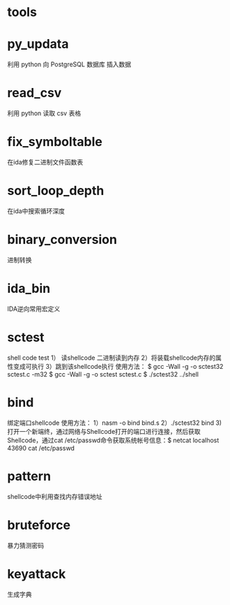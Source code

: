 # tools

# py_updata
利用 python 向 PostgreSQL 数据库 插入数据

# read_csv
利用 python 读取 csv 表格

# fix_symboltable
在ida修复二进制文件函数表

# sort_loop_depth
在ida中搜索循环深度

# binary_conversion
进制转换

# ida_bin
IDA逆向常用宏定义

# sctest
shell code test
1） 读shellcode 二进制读到内存
2）将装载shellcode内存的属性变成可执行
3）跳到该shellcode执行
使用方法：
$ gcc -Wall -g -o sctest32 sctest.c -m32
$ gcc -Wall -g -o sctest sctest.c
$ ./sctest32 ../shell

# bind
绑定端口shellcode
使用方法：
1）nasm -o bind bind.s 2）./sctest32 bind 3)打开一个新端终，通过网络与Shellcode打开的端口进行连接，然后获取Shellcode，通过cat /etc/passwd命令获取系统帐号信息：$ netcat localhost 43690
cat /etc/passwd       

# pattern
shellcode中利用查找内存错误地址

# bruteforce
暴力猜测密码

# keyattack
生成字典

